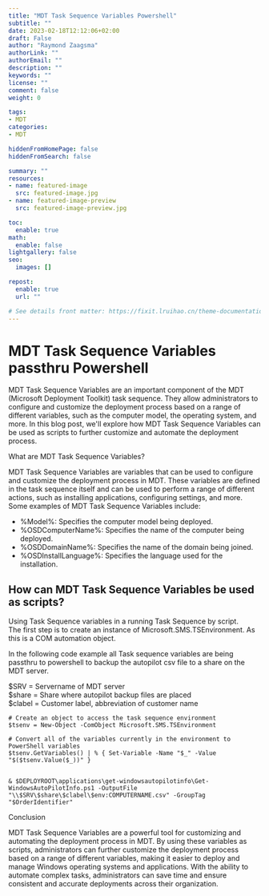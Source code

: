```yaml
---
title: "MDT Task Sequence Variables Powershell"
subtitle: ""
date: 2023-02-18T12:12:06+02:00
draft: False
author: "Raymond Zaagsma"
authorLink: ""
authorEmail: ""
description: ""
keywords: ""
license: ""
comment: false
weight: 0

tags:
- MDT
categories:
- MDT

hiddenFromHomePage: false
hiddenFromSearch: false

summary: ""
resources:
- name: featured-image
  src: featured-image.jpg
- name: featured-image-preview
  src: featured-image-preview.jpg

toc:
  enable: true
math:
  enable: false
lightgallery: false
seo:
  images: []

repost:
  enable: true
  url: ""

# See details front matter: https://fixit.lruihao.cn/theme-documentation-content/#front-matter
---
```


<!--more-->

# MDT Task Sequence Variables passthru Powershell

MDT Task Sequence Variables are an important component of the MDT (Microsoft Deployment Toolkit) task sequence. They allow administrators to configure and customize the deployment process based on a range of different variables, such as the computer model, the operating system, and more. In this blog post, we'll explore how MDT Task Sequence Variables can be used as scripts to further customize and automate the deployment process.

What are MDT Task Sequence Variables?

MDT Task Sequence Variables are variables that can be used to configure and customize the deployment process in MDT. These variables are defined in the task sequence itself and can be used to perform a range of different actions, such as installing applications, configuring settings, and more. Some examples of MDT Task Sequence Variables include:

- %Model%: Specifies the computer model being deployed.
- %OSDComputerName%: Specifies the name of the computer being deployed.
- %OSDDomainName%: Specifies the name of the domain being joined.
- %OSDInstallLanguage%: Specifies the language used for the installation.

## How can MDT Task Sequence Variables be used as scripts?

Using Task Sequence variables in a running Task Sequence by script.  
The first step is to create an instance of Microsoft.SMS.TSEnvironment. As this is a COM automation object.  

In the following code example all Task sequence variables are being passthru to powershell to backup the autopilot csv file to a share on the MDT server.

$SRV =  Servername of MDT server  
$share = Share where autopilot backup files are placed  
$clabel = Customer label, abbreviation of customer name  


```
# Create an object to access the task sequence environment
$tsenv = New-Object -ComObject Microsoft.SMS.TSEnvironment
 
# Convert all of the variables currently in the environment to PowerShell variables
$tsenv.GetVariables() | % { Set-Variable -Name "$_" -Value "$($tsenv.Value($_))" }


& $DEPLOYROOT\applications\get-windowsautopilotinfo\Get-WindowsAutoPilotInfo.ps1 -OutputFile "\\$SRV\$share\$clabel\$env:COMPUTERNAME.csv" -GroupTag "$OrderIdentifier"  
```


Conclusion

MDT Task Sequence Variables are a powerful tool for customizing and automating the deployment process in MDT. By using these variables as scripts, administrators can further customize the deployment process based on a range of different variables, making it easier to deploy and manage Windows operating systems and applications. With the ability to automate complex tasks, administrators can save time and ensure consistent and accurate deployments across their organization.